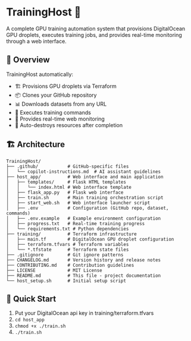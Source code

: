 # TrainingHost 🚀

A complete GPU training automation system that provisions DigitalOcean GPU droplets, executes training jobs, and provides real-time monitoring through a web interface.

## 🎯 Overview

TrainingHost automatically:
- 🏗️ Provisions GPU droplets via Terraform
- 📦 Clones your GitHub repository
- 📊 Downloads datasets from any URL
- 🔄 Executes training commands
- 📱 Provides real-time web monitoring
- 🧹 Auto-destroys resources after completion

## 🏗️ Architecture

```
TrainingHost/
├── .github/           # GitHub-specific files
│   └── copilot-instructions.md  # AI assistant guidelines
├── host_app/          # Web interface and main application
│   ├── templates/     # Flask HTML templates
│   │   └── index.html # Web interface template
│   ├── flask_app.py   # Flask web interface
│   ├── train.sh       # Main training orchestration script
│   ├── start_web.sh   # Web interface launcher script
│   ├── .env           # Configuration (GitHub repo, dataset, commands)
│   ├── .env.example   # Example environment configuration
│   ├── progress.txt   # Real-time training progress
│   └── requirements.txt # Python dependencies
├── training/          # Terraform infrastructure
│   ├── main.tf        # DigitalOcean GPU droplet configuration
│   ├── terraform.tfvars # Terraform variables
│   └── *.tfstate      # Terraform state files
├── .gitignore         # Git ignore patterns
├── CHANGELOG.md       # Version history and release notes
├── CONTRIBUTING.md    # Contribution guidelines
├── LICENSE            # MIT License
├── README.md          # This file - project documentation
└── host_setup.sh      # Initial setup script
```

## 🚀 Quick Start
1. Put your DigitalOcean api key in training/terraform.tfvars
2. `cd host_app`
3. `chmod +x ./train.sh`
4. `./train.sh`